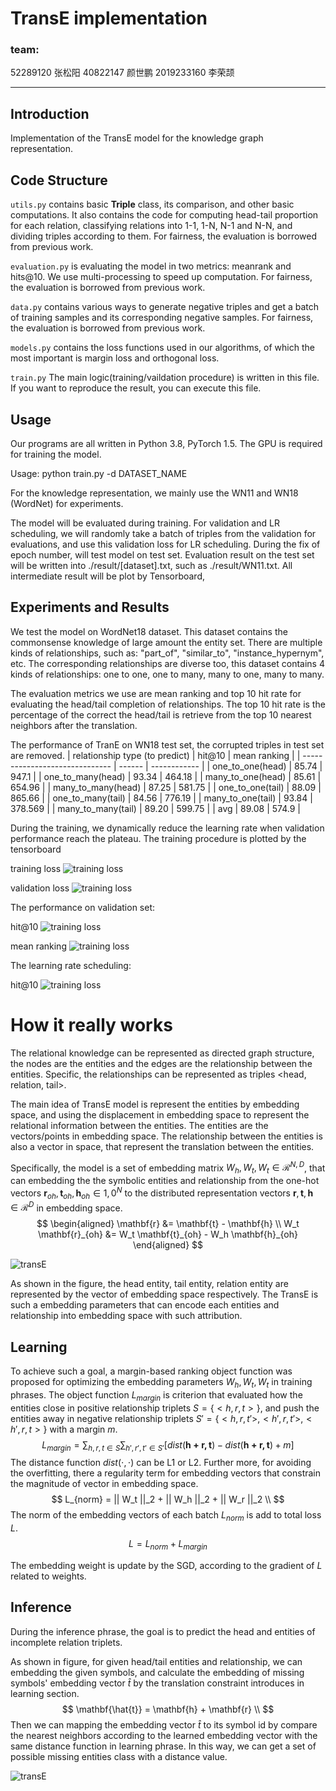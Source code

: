 # TransE implementation 

### team: 
52289120	张松阳	40822147	颜世鹏	2019233160	李荣颉

--------------------------
## Introduction
Implementation of the TransE model for the knowledge graph representation.

## Code Structure

`utils.py` contains basic **Triple** class, its comparison, and other basic computations. It also contains the code for computing head-tail proportion for each relation, classifying relations into 1-1, 1-N, N-1 and N-N, and dividing triples according to them. For fairness, the evaluation is borrowed from previous work.


`evaluation.py` is evaluating the model in two metrics: meanrank and hits@10. We use multi-processing to speed up computation. For fairness, the evaluation is borrowed from previous work.

`data.py` contains various ways to generate negative triples and get a batch of training samples and its corresponding negative samples. For fairness, the evaluation is borrowed from previous work.


`models.py` contains the loss functions used in our algorithms, of which the most important is margin loss and orthogonal loss.

`train.py` The main logic(training/vaildation procedure) is written in this file. If you want to reproduce the result, you can execute this file. 


## Usage

Our programs are all written in Python 3.8, PyTorch 1.5. The GPU is required for training the model.

Usage:
python train.py -d DATASET_NAME

For the knowledge representation, we mainly use the WN11 and WN18 (WordNet) for experiments.

The model will be evaluated during training. For validation and LR scheduling, we will randomly take a batch of triples from the validation for evaluations, and use this validation loss for LR scheduling.
During the fix of epoch number, will test model on test set. Evaluation result on the test set will be written into ./result/[dataset].txt, such as ./result/WN11.txt. 
All intermediate result will be plot by Tensorboard,


## Experiments and Results

We test the model on WordNet18 dataset. This dataset contains the commonsense knowledge of large amount the entity set. There are multiple kinds of relationships, such as: "part_of", "similar_to", "instance_hypernym", etc. 
The corresponding relationships are diverse too, this dataset contains 4 kinds of relationships: one to one, one to many, many to one, many to many.

The evaluation metrics we use are mean ranking and top 10 hit rate for evaluating the head/tail completion of relationships. The top 10 hit rate is the percentage of the correct the head/tail is retrieve from the top 10 nearest neighbors after the translation.

The performance of TranE on WN18 test set, the corrupted triples in test set are removed.
| relationship type (to predict) | hit@10 | mean ranking |
| ------------------------------ | ------ | ------------ |
| one_to_one(head)               | 85.74  | 947.1        |
| one_to_many(head)              | 93.34  | 464.18       |
| many_to_one(head)              | 85.61  | 654.96       |
| many_to_many(head)             | 87.25  | 581.75       |
| one_to_one(tail)               | 88.09  | 865.66       |
| one_to_many(tail)              | 84.56  | 776.19       |
| many_to_one(tail)              | 93.84  | 378.569      |
| many_to_many(tail)             | 89.20  | 599.75       |
| avg                            | 89.08  | 574.9        |

During the training, we dynamically reduce the learning rate when validation performance reach the plateau.
The training procedure is plotted by the tensorboard

training loss
![training loss](imgs/training_loss.png)

validation loss
![training loss](imgs/val_loss.png)

The performance on validation set:

hit@10
![training loss](imgs/val_hit10.png)

mean ranking
![training loss](imgs/val_hit10.png)


The learning rate scheduling:

hit@10
![training loss](imgs/lr_sche.png)

# How it really works
The relational knowledge can be represented as directed graph structure, the nodes are the entities and the edges are the relationship between the entities. Specific, the relationships can be represented as triples <head, relation, tail>.

The main idea of TransE model is represent the entities by embedding space, and using the displacement in embedding space to represent the relational information between the entities. 
The entities are the vectors/points in embedding space.
The relationship between the entities is also a vector in space, that represent the translation between the entities.

Specifically, the model is a set of embedding matrix $W_h, W_t, W_t \in \mathcal{R}^{N,D}$, that can embedding the the symbolic entities and relationship from the one-hot vectors $\mathbf{r}_{oh}, \mathbf{t}_{oh}, \mathbf{h}_{oh} \in \mathcal{1,0}^{N}$ to the distributed representation vectors $\mathbf{r}, \mathbf{t}, \mathbf{h} \in \mathcal{R}^D$ in embedding space. 
$$
\begin{aligned}
\mathbf{r} &= \mathbf{t} - \mathbf{h} \\ 
 W_t \mathbf{r}_{oh} &= W_t \mathbf{t}_{oh} - W_h \mathbf{h}_{oh}
\end{aligned}
$$

![transE](imgs/transE_simp.png)

As shown in the figure, the head entity, tail entity, relation entity are represented by the vector of embedding space respectively. The TransE is such a embedding parameters that can encode each entities and relationship into embedding space with such attribution.

## Learning
To achieve such a goal, a margin-based ranking object function was proposed for optimizing the embedding parameters $W_h, W_t, W_t$ in training phrases. The object function $L_{margin}$ is criterion that evaluated how the entities close in positive relationship triplets $S = \{<h,r,t>\}$, and push the entities away in negative relationship triplets $S' = \{<h,r,t'>, <h',r,t'>, <h',r,t>\}$ with a margin $m$.   
$$
L_{margin} = \sum_{h,r,t \in S} \sum_{h',r',t' \in S'}[dist(\mathbf{h + r, t}) - dist(\mathbf{h + r, t}) + m]
$$
The distance function $dist(\cdot, \cdot)$ can be L1 or L2. Further more, for avoiding the overfitting, there a regularity term for embedding vectors that constrain the magnitude of vector in embedding space.
$$
L_{norm} = || W_t ||_2 + || W_h ||_2 + || W_r ||_2 \\
$$
The norm of the embedding vectors of each batch $L_{norm}$ is add to total loss $L$.
$$
L  = L_{norm} + L_{margin}
$$

The embedding weight is update by the SGD, according to the gradient of $L$ related to weights.

## Inference
During the inference phrase, the goal is to predict the head and entities of incomplete relation triplets.

As shown in figure, for given head/tail entities and relationship, we can embedding the given symbols, and calculate the embedding of missing symbols' embedding vector $\hat{t}$ by the translation constraint introduces in learning section.
$$
\mathbf{\hat{t}} = \mathbf{h} + \mathbf{r} \\ 
$$
Then we can mapping the embedding vector $\hat{t}$ to its symbol id by compare the nearest neighbors according to the learned embedding vector with the same distance function in learning phrase.
In this way, we can get a set of possible missing entities class with a distance value. 

![transE](imgs/inference.png)


